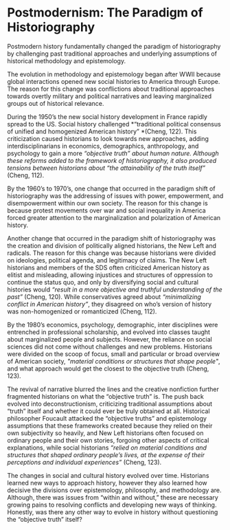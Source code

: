 # Postmodernism: The Paradigm of Historiography 

Postmodern history fundamentally changed the paradigm of historiography by challenging past traditional approaches and underlying assumptions of historical methodology and epistemology. 

The evolution in methodology and epistemology began after WWII because global interactions opened new social histories to America through Europe. The reason for this change was conflictions about traditional approaches towards overtly military and political narratives and leaving marginalized groups out of historical relevance.  

During the 1950’s the new social history development in France rapidly spread to the US. Social history challenged *“traditional political consensus of unified and homogenized American history” *(Cheng, 122).  This criticization caused historians to look towards new approaches, adding interdisciplinarians in economics, demographics, anthropology, and psychology to gain a more *“objective truth” about human nature. Although these reforms added to the framework of historiography, it also produced tensions between historians about “the attainability of the truth itself”* (Cheng, 112).  

By the 1960’s to 1970’s, one change that occurred in the paradigm shift of historiography was the addressing of issues with power, empowerment, and disempowerment within our own society. The reason for this change is because protest movements over war and social inequality in America forced greater attention to the marginalization and polarization of American history.  

Another change that occurred in the paradigm shift of historiography was the creation and division of politically aligned historians, the New Left and radicals. The reason for this change was because historians were divided on ideologies, political agenda, and legitimacy of claims. The New Left historians and members of the SDS often criticized American history as elitist and misleading, allowing injustices and structures of oppression to continue the status quo, and only by diversifying social and cultural histories would *“result in a more objective and truthful understanding of the past”* (Cheng, 120). While conservatives agreed about *“minimalizing conflict in American history”*, they disagreed on who’s version of history was non-homogenized or romanticized (Cheng, 112).  

By the 1980’s economics, psychology, demographic, inter disciplines were entrenched in professional scholarship, and evolved into classes taught about marginalized people and subjects. However, the reliance on social sciences did not come without challenges and new problems. Historians were divided on the scoop of focus, small and particular or broad overview of American society, *"material conditions or structures that shape people"*, and what approach would get the closest to the objective truth (Cheng, 123). 

The revival of narrative blurred the lines and the  creative nonfiction further fragmented historians on what the “objective truth” is. The push back evolved into deconstructionism, criticizing traditional assumptions about “truth” itself and whether it could ever be truly obtained at all. Historical philosopher Foucault attacked the “objective truths” and epistemology assumptions that these frameworks created because they relied on their own subjectivity so heavily, and New Left historians often focused on ordinary people and their own stories, forgoing other aspects of critical explanations, while social historians *“relied on material conditions and structures that shaped ordinary people’s lives, at the expense of their perceptions and individual experiences”* (Cheng, 123).  

The changes in social and cultural history evolved over time. Historians learned new ways to approach history, however they also learned how decisive the divisions over epistemology, philosophy, and methodology are. Although, there was issues from “within and without,” these are necessary growing pains to resolving conflicts and developing new ways of thinking. Honestly, was there any other way to evolve in history without questioning the “objective truth” itself?  